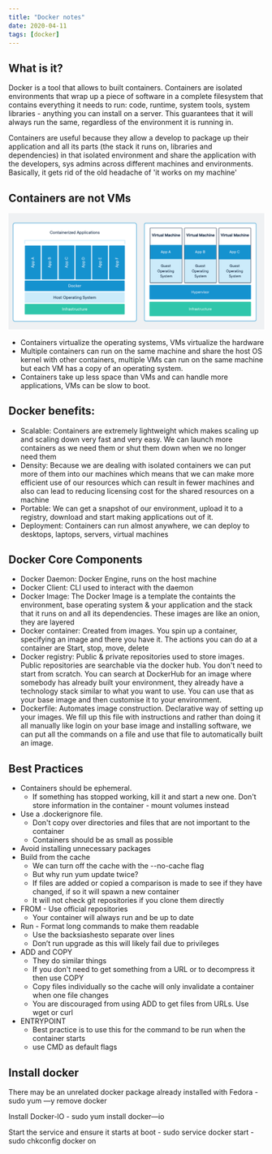 ```yaml
---
title: "Docker notes"
date: 2020-04-11
tags: [docker]
---
```


## What is it?
Docker is a tool that allows to built containers. Containers are isolated environments that wrap up a piece of software in a complete filesystem that contains everything it needs to run: code, runtime, system tools, system libraries - anything you can install on a server. This guarantees that it will always run the same, regardless of the environment it is running in.

Containers are useful because they allow a develop to package up their application and all its parts (the stack it runs on, libraries and dependencies) in that isolated environment and share the application with the developers, sys admins across different machines and environments. Basically, it gets rid of the old headache of 'it works on my machine'

## Containers are not VMs
![alt text](/images/docker/containers_photo.png)

- Containers virtualize the operating systems, VMs virtualize the hardware
- Multiple containers can run on the same machine and share the host OS kernel with other containers, multiple VMs can run on the same machine but each VM has a copy of an operating system.
- Containers take up less space than VMs and can handle more applications, VMs can be slow to boot.

## Docker benefits:
- Scalable: Containers are extremely lightweight which makes scaling up and scaling down very fast and very easy. We can launch more containers as we need them or shut them down when we no longer need them
- Density: Because we are dealing with isolated containers we can put more of them into our machines which means that we can make more efficient use of our resources which can result in fewer machines and also can lead to reducing licensing cost for the shared resources on a machine
- Portable: We can get a snapshot of our environment, upload it to a registry, download and start making applications out of it.
- Deployment: Containers can run almost anywhere, we can deploy to desktops, laptops, servers, virtual machines

## Docker Core Components
- Docker Daemon: Docker Engine, runs on the host machine
- Docker Client: CLI used to interact with the daemon
- Docker Image:
	The Docker Image is a template the containts the environment, base operating system & your application and the stack that it runs on and all its dependencies. These images are like an onion, they are layered 
- Docker container:
	Created from images. You spin up a container, specifying an image and there you have it. The actions you can do at a container are Start, stop, move, delete
- Docker registry:
	Public & private repositories used to store images. Public repositories are searchable via the docker hub. You don't need to start from scratch. You can search at DockerHub for an image where somebody has already built your environment, they already have a technology stack similar to what you want to use. You can use that as your base image and then customise it to your environment.
- Dockerfile:
	Automates image construction. Declarative way of setting up your images. We fill up this file with instructions and rather than doing it all manually like login on your base image and installing software, we can put all the commands on a file and use that file to automatically built an image.


## Best Practices
- Containers should be ephemeral.
    - If something has stopped working, kill it and start a new one. Don't store information in the container - mount volumes instead
- Use a .dockerignore file.
    - Don't copy over directories and files that are not important to the container
    - Containers should be as small as possible
- Avoid installing unnecessary packages
- Build from the cache
	- We can turn off the cache with the --no-cache flag
	- But why run yum update twice?
	- If files are added or copied a comparison is made to see if they have changed, if so it will spawn a new container
	- It will not check git repositories if you clone them directly
- FROM - Use official repositories
	- Your container will always run and be up to date
- Run - Format long commands to make them readable
	- Use the backsiashesto separate over lines
	- Don’t run upgrade as this will likely fail due to privileges
- ADD and COPY
	- They do similar things
	- If you don't need to get something from a URL or to decompress it then use COPY
	- Copy files individually so the cache will only invalidate a container when one file changes
	- You are discouraged from using ADD to get files from URLs. Use wget or curl
- ENTRYPOINT
	- Best practice is to use this for the command to be run when the container starts
	- use CMD as default flags

## Install docker
There may be an unrelated docker package already installed with Fedora
    - sudo yum —y remove docker
    
Install Docker-lO
    - sudo yum install docker—io

Start the service and ensure it starts at boot
    - sudo service docker start
    - sudo chkconfig docker on
